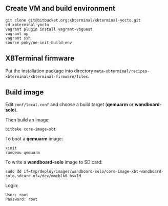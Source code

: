 ## Create VM and build environment

```
git clone git@bitbucket.org:xbterminal/xbterminal-yocto.git
cd xbterminal-yocto
vagrant plugin install vagrant-vbguest
vagrant up
vagrant ssh
source poky/oe-init-build-env
```

## XBTerminal firmware

Put the installation package into directory `meta-xbterminal/recipes-xbterminal/xbterminal-firmware/files`.

## Build image

Edit `conf/local.conf` and choose a build target (**qemuarm** or **wandboard-solo**).

Then build an image:

```
bitbake core-image-xbt
```

To boot a **qemuarm** image:

```
xinit
runqemu qemuarm
```

To write a **wandboard-solo** image to SD card:

```
sudo dd if=tmp/deploy/images/wandboard-solo/core-image-xbt-wandboard-solo.sdcard of=/dev/mmcblk0 bs=1M
```

Login:

```
User: root  
Password: root
```
